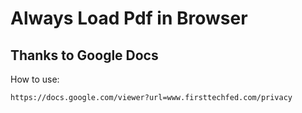 # Always Load Pdf in Browser

## Thanks to Google Docs

How to use:
```
https://docs.google.com/viewer?url=www.firsttechfed.com/privacy
```
